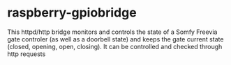 # raspberry-gpiobridge
This httpd/http bridge monitors and controls the state of a Somfy Freevia gate controler (as well as a doorbell state) and keeps the gate current state (closed, opening, open, closing). It can be controlled and checked through http requests
